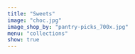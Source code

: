 ```yaml
---
title: "Sweets"
image: "choc.jpg"
image_shop_by: "pantry-picks_700x.jpg"
menu: "collections"
show: true
---
```

